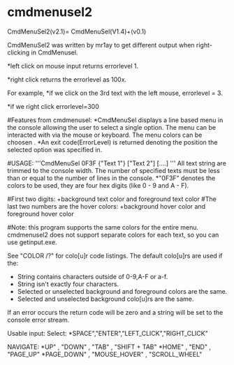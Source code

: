 # cmdmenusel2
CmdMenuSel2(v2.1)= CmdMenuSel(V1.4)+(v0.1)

CmdMenuSel2 was written by mr1ay to get different output when right-clicking in CmdMenusel.

*left click on mouse input returns errorlevel 1.

*right click returns the errorlevel as 100x. 

For example,
*if we click on the 3rd text with the left mouse, errorlevel = 3. 

*if we right click errorlevel=300

#Features from cmdmenusel:
*CmdMenuSel displays a line based menu in the console allowing the user to select a single option. The menu can be interacted with via the mouse or keyboard. The menu colors can be choosen .
*An exit code(ErrorLevel) is returned denoting the position the selected option was specified in.

#USAGE:
'''CmdMenuSel 0F3F {"Text 1"} ["Text 2"] [....]   '''
All text string are trimmed to the console width. The number of specified texts must be less than or equal to the number of lines in the console. 
*"0F3F" denotes the colors to be used, they are four hex digits (like 0 - 9 and A - F). 

#First two digits:
 +background text color and foreground text color 
#The last two numbers are the hover colors:
 +background hover color and foreground hover color  

#Note: this program supports the same colors for the entire menu. cmdmenusel2 does not support separate colors for each text, so you can use getinput.exe.

See "COLOR /?" for colo[u]r code listings.
The default colo[u]rs are used if the:
*  String contains characters outside of 0-9,A-F or a-f.
*  String isn't exactly four characters.
*  Selected or unselected background and foreground colors are the same. 
*  Selected and unselected background colo[u]rs are the same.  

If an error occurs the return code will be zero and a string will be set to the console error stream. 

Usable input:
Select:
*SPACE","ENTER","LEFT_CLICK","RIGHT_CLICK"  

NAVIGATE:
*UP"  , "DOWN"  , "TAB"  , "SHIFT + TAB"
*HOME"  , "END"  , "PAGE_UP" 
*PAGE_DOWN"  , "MOUSE_HOVER"  , "SCROLL_WHEEL"


